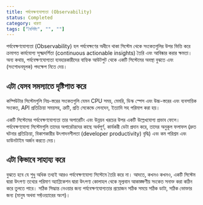 ```yaml
---
title: পর্যবেক্ষণযোগ্যতা (Observability)
status: Completed
category: ধারণা
tags: ["বৈশিষ্ট্য", "", ""]
---
```


পর্যবেক্ষণযোগ্যতা (Observability) হল পর্যবেক্ষণের অধীনে থাকা সিস্টেম থেকে সংকেতগুলির উপর ভিত্তি করে ক্রমাগত কার্যযোগ্য সূক্ষ্মদর্শিতা (continuous actionable insights) তৈরি এবং আবিষ্কার করার ক্ষমতা। অন্য কথায়, পর্যবেক্ষণযোগ্যতা ব্যবহারকারীদের বাহ্যিক আউটপুট থেকে একটি সিস্টেমের অবস্থা বুঝতে এবং (সংশোধনমূলক) পদক্ষেপ নিতে দেয়।

## এটা যেসব সমস্যাতে দৃষ্টিপাত করে

কম্পিউটার সিস্টেমগুলি নিম্ন-স্তরের সংকেতগুলি যেমন CPU সময়, মেমরি, ডিস্ক স্পেস এবং উচ্চ-স্তরের এবং ব্যবসায়িক সংকেত, API প্রতিক্রিয়া সময়সহ, ত্রুটি, প্রতি সেকেন্ডে লেনদেন, ইত্যাদি সহ পরিমাপ করা হয়।

একটি সিস্টেমের পর্যবেক্ষণযোগ্যতা তার অপারেটিং এবং উন্নয়ন খরচের উপর একটি উল্লেখযোগ্য প্রভাব ফেলে।
পর্যবেক্ষণযোগ্য সিস্টেমগুলি তাদের অপারেটরদের কাছে অর্থপূর্ণ, কার্যকরী ডেটা প্রদান করে, তাদের অনুকূল ফলাফল (দ্রুত ঘটনার প্রতিক্রিয়া, বিকাশকারীর উৎপাদনশীলতা (developer productivity) বৃদ্ধি) এবং কম পরিশ্রম এবং ডাউনটাইম অর্জন করতে দেয়।

## এটা কিভাবে সাহায্য করে

বুঝতে হবে যে শুধু অধিক তথ্যই আরও পর্যবেক্ষণযোগ্য সিস্টেমে তৈরি করে না। আদতে, কখনও কখনও, একটি সিস্টেম দ্বারা উৎপণ্য তথ্যের পরিমাণ অ্যাপ্লিকেশন দ্বারা উৎপণ্য কোলাহল থেকে মূল্যবান আকাঙ্ক্ষণীয় সংকেত সনাক্ত করা কঠিন করে তুলতে পারে। সঠিক সিদ্ধান্ত নেওয়ার জন্য পর্যবেক্ষণযোগ্যতার প্রয়োজন সঠিক সময়ে সঠিক ডাটা, সঠিক ভোক্তার জন্য (মানুষ অথবা সফ্টওয়্যারের অংশ)।
